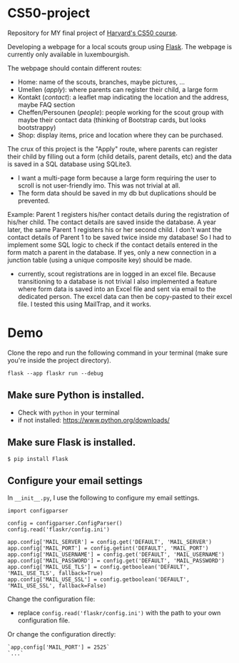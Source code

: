 # CS50-project
Repository for MY final project of [Harvard's CS50 course](https://pll.harvard.edu/course/cs50-introduction-computer-science).

Developing a webpage for a local scouts group using [Flask](https://flask.palletsprojects.com/en/3.0.x/). The webpage is currently only available in luxembourgish.

The webpage should contain different routes: 
-   Home: name of the scouts, branches, maybe pictures, ...
-   Umellen (*apply*): where parents can register their child, a large form
-   Kontakt (*contact*): a leaflet map indicating the location and the address, maybe FAQ section
-   Cheffen/Persounen (*people*): people working for the scout group with maybe their contact data (thinking of Bootstrap cards, but looks bootstrappy)
-   Shop: display items, price and location where they can be purchased.

The crux of this project is the "Apply" route, where parents can register their child by filling out a form (child details, parent details, etc) and the data is saved in a SQL database using SQLite3.

-   I want a multi-page form because a large form requiring the user to scroll is not user-friendly imo. This was not trivial at all.
-   The form data should be saved in my db but duplications should be prevented. 

Example: 
Parent 1 registers his/her contact details during the registration of his/her child. The contact details are saved inside the database. A year later, the same Parent 1 registers his or her second child. I don't want the contact details of Parent 1 to be saved twice inside my database! So I had to implement some SQL logic to check if the contact details entered in the form match a parent in the database. If yes, only a new connection in a junction table (using a unique composite key) should be made. 

-   currently, scout registrations are in logged in an excel file. Because transitioning to a database is not trivial I also implemented a feature where form data is saved into an Excel file and sent via email to the dedicated person. The excel data can then be copy-pasted to their excel file. I tested this using MailTrap, and it works.

# Demo
Clone the repo and run the following command in your terminal (make sure you're inside the project directory).

`flask --app flaskr run --debug`

## Make sure Python is installed.

-   Check with `python` in your terminal
-   if not installed: <https://www.python.org/downloads/>

## Make sure Flask is installed.
`$ pip install Flask`

## Configure your email settings

In `__init__.py`, I use the following to configure my email settings.

    import configparser

    config = configparser.ConfigParser()
    config.read('flaskr/config.ini')

    app.config['MAIL_SERVER'] = config.get('DEFAULT', 'MAIL_SERVER')
    app.config['MAIL_PORT'] = config.getint('DEFAULT', 'MAIL_PORT')
    app.config['MAIL_USERNAME'] = config.get('DEFAULT', 'MAIL_USERNAME')
    app.config['MAIL_PASSWORD'] = config.get('DEFAULT', 'MAIL_PASSWORD')
    app.config['MAIL_USE_TLS'] = config.getboolean('DEFAULT', 'MAIL_USE_TLS', fallback=True)
    app.config['MAIL_USE_SSL'] = config.getboolean('DEFAULT', 'MAIL_USE_SSL', fallback=False)

Change the configuration file:

-   replace `config.read('flaskr/config.ini')` with the path to your own configuration file. 

Or change the configuration directly:

    `app.config['MAIL_PORT'] = 2525`
    `...`


